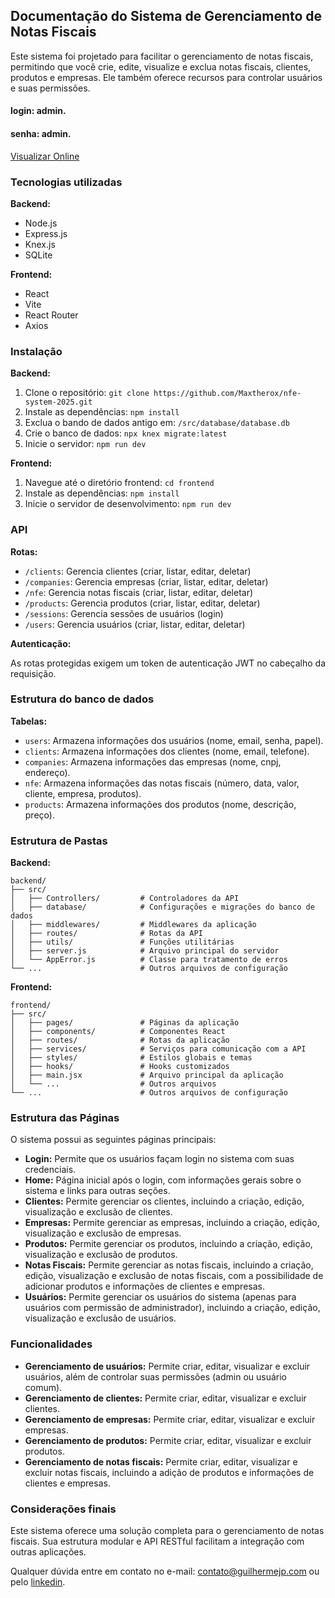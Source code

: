 ﻿## Documentação do Sistema de Gerenciamento de Notas Fiscais

Este sistema foi projetado para facilitar o gerenciamento de notas fiscais, permitindo que você crie, edite, visualize e exclua notas fiscais, clientes, produtos e empresas. Ele também oferece recursos para controlar usuários e suas permissões.

#### login: admin.
#### senha: admin.

[Visualizar Online](https://nfesystem.guilhermejp.com)

### Tecnologias utilizadas

**Backend:**

* Node.js
* Express.js
* Knex.js
* SQLite

**Frontend:**

* React
* Vite
* React Router
* Axios

### Instalação

**Backend:**

1. Clone o repositório: `git clone https://github.com/Maxtherox/nfe-system-2025.git`
2. Instale as dependências: `npm install`
3. Exclua o bando de dados antigo em: `/src/database/database.db`
4. Crie o banco de dados: `npx knex migrate:latest`
5. Inicie o servidor: `npm run dev`

**Frontend:**

1. Navegue até o diretório frontend: `cd frontend`
2. Instale as dependências: `npm install`
3. Inicie o servidor de desenvolvimento: `npm run dev`

### API

**Rotas:**

* `/clients`: Gerencia clientes (criar, listar, editar, deletar)
* `/companies`: Gerencia empresas (criar, listar, editar, deletar)
* `/nfe`: Gerencia notas fiscais (criar, listar, editar, deletar)
* `/products`: Gerencia produtos (criar, listar, editar, deletar)
* `/sessions`: Gerencia sessões de usuários (login)
* `/users`: Gerencia usuários (criar, listar, editar, deletar)

**Autenticação:**

As rotas protegidas exigem um token de autenticação JWT no cabeçalho da requisição.

### Estrutura do banco de dados

**Tabelas:**

* `users`: Armazena informações dos usuários (nome, email, senha, papel).
* `clients`: Armazena informações dos clientes (nome, email, telefone).
* `companies`: Armazena informações das empresas (nome, cnpj, endereço).
* `nfe`: Armazena informações das notas fiscais (número, data, valor, cliente, empresa, produtos).
* `products`: Armazena informações dos produtos (nome, descrição, preço).

### Estrutura de Pastas

**Backend:**

```
backend/
├── src/
│   ├── Controllers/         # Controladores da API
│   ├── database/            # Configurações e migrações do banco de dados
│   ├── middlewares/         # Middlewares da aplicação
│   ├── routes/              # Rotas da API
│   ├── utils/               # Funções utilitárias
│   ├── server.js            # Arquivo principal do servidor
│   └── AppError.js          # Classe para tratamento de erros
└── ...                      # Outros arquivos de configuração
```

**Frontend:**

```
frontend/
├── src/
│   ├── pages/               # Páginas da aplicação
│   ├── components/          # Componentes React
│   ├── routes/              # Rotas da aplicação
│   ├── services/            # Serviços para comunicação com a API
│   ├── styles/              # Estilos globais e temas
│   ├── hooks/               # Hooks customizados
│   ├── main.jsx             # Arquivo principal da aplicação
│   └── ...                  # Outros arquivos
└── ...                      # Outros arquivos de configuração
```

### Estrutura das Páginas

O sistema possui as seguintes páginas principais:

* **Login:** Permite que os usuários façam login no sistema com suas credenciais.
* **Home:** Página inicial após o login, com informações gerais sobre o sistema e links para outras seções.
* **Clientes:** Permite gerenciar os clientes, incluindo a criação, edição, visualização e exclusão de clientes.
* **Empresas:** Permite gerenciar as empresas, incluindo a criação, edição, visualização e exclusão de empresas.
* **Produtos:** Permite gerenciar os produtos, incluindo a criação, edição, visualização e exclusão de produtos.
* **Notas Fiscais:** Permite gerenciar as notas fiscais, incluindo a criação, edição, visualização e exclusão de notas fiscais, com a possibilidade de adicionar produtos e informações de clientes e empresas.
* **Usuários:** Permite gerenciar os usuários do sistema (apenas para usuários com permissão de administrador), incluindo a criação, edição, visualização e exclusão de usuários.

### Funcionalidades

* **Gerenciamento de usuários:** Permite criar, editar, visualizar e excluir usuários, além de controlar suas permissões (admin ou usuário comum).
* **Gerenciamento de clientes:** Permite criar, editar, visualizar e excluir clientes.
* **Gerenciamento de empresas:** Permite criar, editar, visualizar e excluir empresas.
* **Gerenciamento de produtos:** Permite criar, editar, visualizar e excluir produtos.
* **Gerenciamento de notas fiscais:** Permite criar, editar, visualizar e excluir notas fiscais, incluindo a adição de produtos e informações de clientes e empresas.

### Considerações finais

Este sistema oferece uma solução completa para o gerenciamento de notas fiscais. Sua estrutura modular e API RESTful facilitam a integração com outras aplicações.

Qualquer dúvida entre em contato no e-mail: contato@guilhermejp.com ou pelo [linkedin](https://www.linkedin.com/in/guimaxtr/).
